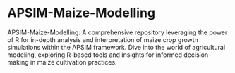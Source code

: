 # APSIM-Maize-Modelling
 APSIM-Maize-Modelling: A comprehensive repository leveraging the power of R for in-depth analysis and interpretation of maize crop growth simulations within the APSIM framework. Dive into the world of agricultural modeling, exploring R-based tools and insights for informed decision-making in maize cultivation practices.

